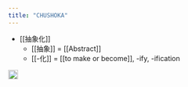 ```yaml
---
title: "CHUSHOKA"
---
```


- [[抽象化]]
    - [[抽象]] = [[Abstract]]
    - [[-化]] = [[to make or become]], -ify, -ification

<img src='https://scrapbox.io/api/pages/nishio/en/icon' alt='en.icon' height="19.5"/>
